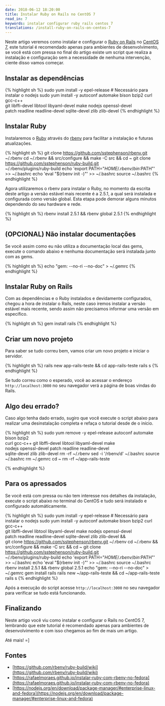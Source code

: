 ```yaml
---
date: 2018-06-12 18:20:00
title: Instalar Ruby on Rails no CentOS 7
read_in: 7
keywords: instalar configurar ruby rails centos 7
translations: /install-ruby-on-rails-on-centos-7
---
```


Neste artigo veremos como instalar e configurar o [Ruby on Rails](https://rubyonrails.org/) no [CentOS 7](https://www.centos.org), este tutorial é recomendado apenas para ambientes de desenvolvimento, se você está com pressa no final do artigo existe um script que realiza a instalação e configuração sem a necessidade de nenhuma intervenção, ciente disso vamos começar.

## Instalar as dependências

{% highlight sh %}
sudo yum install -y epel-release # Necessário para instalar o nodejs
sudo yum install -y autoconf automake bison bzip2 curl gcc-c++ \
  git libffi-devel libtool libyaml-devel make nodejs openssl-devel \
  patch readline readline-devel sqlite-devel zlib zlib-devel
{% endhighlight %}

## Instalar Ruby

Instalaremos o [Ruby](https://www.ruby-lang.org/en/) através do [rbenv](https://github.com/rbenv/rbenv) para facilitar a instalação e futuras atualizações.

{% highlight sh %}
git clone https://github.com/sstephenson/rbenv.git ~/.rbenv
cd ~/.rbenv && src/configure && make -C src && cd ~
git clone https://github.com/sstephenson/ruby-build.git \
  ~/.rbenv/plugins/ruby-build
echo 'export PATH="$HOME/.rbenv/bin:$PATH"' >> ~/.bashrc
echo 'eval "$(rbenv init -)"' >> ~/.bashrc
source ~/.bashrc
{% endhighlight %}

Agora utilizaremos o rbenv para instalar o Ruby, no momento da escrita deste artigo a versão estável mais recente é a 2.5.1, a qual será instalada e configurada como versão global.
Esta etapa pode demorar alguns minutos dependendo do seu hardware e rede.

{% highlight sh %}
rbenv install 2.5.1 && rbenv global 2.5.1
{% endhighlight %}

## (OPCIONAL) Não instalar documentações

Se você assim como eu não utiliza a documentação local das gems, execute o comando abaixo e nenhuma documentação será instalada junto com as gems.

{% highlight sh %}
echo "gem: --no-ri --no-doc" > ~/.gemrc
{% endhighlight %}

## Instalar Ruby on Rails

Com as dependências e o Ruby instalados e devidamente configurados, chegou a hora de instalar o Rails, neste caso iremos instalar a versão estável mais recente, sendo assim não precisamos informar uma versão em específico.

{% highlight sh %}
gem install rails
{% endhighlight %}

## Criar um novo projeto

Para saber se tudo correu bem, vamos criar um novo projeto e iniciar o servidor.

{% highlight sh %}
rails new app-rails-teste && cd app-rails-teste
rails s
{% endhighlight %}

Se tudo correu como o esperado, você ao acessar o endereço ```http://localhost:3000``` no seu navegador verá a página de boas vindas do Rails.

## Algo deu errado?

Caso algo tenha dado errado, sugiro que você execute o script abaixo para realizar uma desinstalação completa e refaça o tutorial desde de o início.

{% highlight sh %}
sudo yum remove -y epel-release autoconf automake bison bzip2 \
  curl gcc-c++ git libffi-devel libtool libyaml-devel make \
  nodejs openssl-devel patch readline readline-devel \
  sqlite-devel zlib zlib-devel
rm -rf ~/.rbenv
sed -i '/rbenv/d' ~/.bashrc
source ~/.bashrc
rm ~/.gemrc
cd ~
rm -rf ~/app-rails-teste

{% endhighlight %}

## Para os apressados

Se você está com pressa ou não tem interesse nos detalhes da instalação, execute o script abaixo no terminal do CentOS e tudo será instalado e configurado automáticamente.

{% highlight sh %}
sudo yum install -y epel-release # Necessário para instalar o nodejs
sudo yum install -y autoconf automake bison bzip2 curl gcc-c++ \
  git libffi-devel libtool libyaml-devel make nodejs openssl-devel \
  patch readline readline-devel sqlite-devel zlib zlib-devel && \
git clone https://github.com/sstephenson/rbenv.git ~/.rbenv
cd ~/.rbenv && src/configure && make -C src && cd ~
git clone https://github.com/sstephenson/ruby-build.git \
  ~/.rbenv/plugins/ruby-build
echo 'export PATH="$HOME/.rbenv/bin:$PATH"' >> ~/.bashrc
echo 'eval "$(rbenv init -)"' >> ~/.bashrc
source ~/.bashrc
rbenv install 2.5.1 && rbenv global 2.5.1
echo "gem: --no-ri --no-doc" > ~/.gemrc
gem install rails
rails new ~/app-rails-teste && cd ~/app-rails-teste
rails s
{% endhighlight %}

Após a execução do script acesse ```http://localhost:3000``` no seu navegador para verificar se tudo está funcionando.

## Finalizando

Neste artigo você viu como instalar e configurar o Rails no CentOS 7, lembrando que este tutorial é recomendado apenas para ambientes de desenvolvimento e com isso chegamos ao fim de mais um artigo.

Até mais! =]

## Fontes
* [https://github.com/rbenv/ruby-build/wiki](https://github.com/rbenv/ruby-build/wiki)
* [https://rafaelmoraes.github.io/instalar-ruby-com-rbenv-no-fedora](https://rafaelmoraes.github.io/instalar-ruby-com-rbenv-no-fedora)
* [https://nodejs.org/en/download/package-manager/#enterprise-linux-and-fedora](https://nodejs.org/en/download/package-manager/#enterprise-linux-and-fedora)
